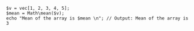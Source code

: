 ```basic-usage.hack
$v = vec[1, 2, 3, 4, 5];
$mean = Math\mean($v);
echo "Mean of the array is $mean \n"; // Output: Mean of the array is 3 
```
